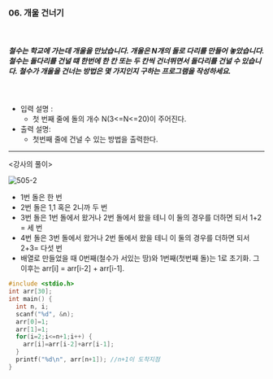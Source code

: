 ### 06. 개울 건너기

<br>

##### 철수는 학교에 가는데 개울을 만났습니다. 개울은 N개의 돌로 다리를 만들어 놓았습니다. 철수는 돌다리를 건널 떄 한번에 한 칸 또는 두 칸씩 건너뛰면서 돌다리를 건널 수 있습니다. 철수가 개울을 건너는 방법은 몇 가지인지 구하는 프로그램을 작성하세요.

<br>

- 입력 설명 :
  - 첫 번째 줄에 돌의 개수 N(3<=N<=20)이 주어진다.
    <br>
- 출력 설명:
  - 첫번째 줄에 건널 수 있는 방법을 출력한다.

---

<강사의 풀이>

![505-2](https://user-images.githubusercontent.com/75867748/107164022-44118b00-69f0-11eb-9bb0-37f9bf8de146.png)

- 1번 돌은 한 번
- 2번 돌은 1,1 혹은 2니까 두 번
- 3번 돌은 1번 돌에서 왔거나 2번 돌에서 왔을 테니 이 둘의 경우를 더하면 되서 1+2 = 세 번
- 4번 돌은 3번 돌에서 왔거나 2번 돌에서 왔을 테니 이 둘의 경우를 더하면 되서 2+3= 다섯 번
- 배열로 만들었을 때 0번째(철수가 서있는 땅)와 1번째(첫번째 돌)는 1로 초기화. 그 이후는 arr[i] = arr[i-2] + arr[i-1].

```c
#include <stdio.h>
int arr[30];
int main() {
  int n, i;
  scanf("%d", &n);
  arr[0]=1;
  arr[1]=1;
  for(i=2;i<=n+1;i++) {
    arr[i]=arr[i-2]+arr[i-1];
  }
  printf("%d\n", arr[n+1]); //n+1이 도착지점
}
```
